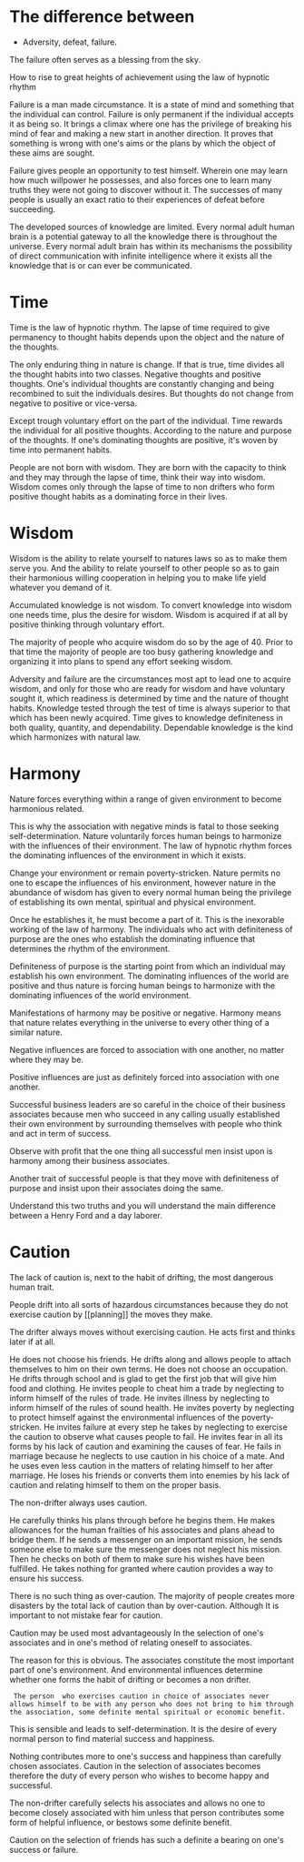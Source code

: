 # The difference between 

- Adversity, defeat, failure.

The failure often serves as a blessing from the sky. 

How to rise to great heights of achievement using the law of hypnotic rhythm

Failure is a man made circumstance. It is a state of mind and something that the individual can control. Failure is only permanent if the individual accepts it as being so. It brings a climax where one has the privilege of breaking his mind of fear and making a new start in another direction. It proves that something is wrong with one's aims or the plans by which the object of these aims are sought.

Failure gives people an opportunity to test himself. Wherein one may learn how much willpower he possesses, and also forces one to learn many truths they were not going to discover without it. The successes of many people is usually an exact ratio to their experiences of defeat before succeeding.



The developed sources of knowledge are limited. Every normal adult human brain is a potential gateway to all the knowledge there is throughout the universe. Every normal adult brain has within its mechanisms the possibility of direct communication with infinite intelligence where it exists all the knowledge that is or can ever be communicated.


# Time

Time is the law of hypnotic rhythm. The lapse of time required to give permanency to thought habits depends upon the object and the nature of the thoughts. 

The only enduring thing in nature is change. If that is true, time divides all the thought habits into two classes. Negative thoughts and positive thoughts. One's individual thoughts are constantly changing and being recombined to suit the individuals desires. But thoughts do not change from negative to positive or vice-versa. 

Except trough voluntary effort on the part of the individual. Time rewards the individual for all positive thoughts. According to the nature and purpose of the thoughts. If one's dominating thoughts are positive, it's woven by time into permanent habits.

People are not born with wisdom. They are born with the capacity to think and they may through the lapse of time, think their way into wisdom. Wisdom comes only through the lapse of time to non drifters who form positive thought habits as a dominating force in their lives. 

# Wisdom

Wisdom is the ability to relate yourself to natures laws so as to make them serve you. And the ability to relate yourself to other people so as to gain their harmonious willing cooperation in helping you to make life yield whatever you demand of it. 

Accumulated knowledge is not wisdom. To convert knowledge into wisdom one needs time, plus the desire for wisdom. Wisdom is acquired if at all by positive thinking through voluntary effort. 

The majority of people who acquire wisdom do so by the age of 40. Prior to that time the majority of people are too busy gathering knowledge and organizing it into plans to spend any effort seeking wisdom. 

Adversity and failure are the circumstances most apt to lead one to acquire wisdom, and only for those who are ready for wisdom and have voluntary sought it, which readiness is determined by time and the nature of thought habits. Knowledge tested through the test of time is always superior to that which has been newly acquired. Time gives to knowledge definiteness in both quality, quantity, and dependability. Dependable knowledge is the kind which harmonizes with natural law.

# Harmony

Nature forces everything within a range of given environment to become harmonious related. 

This is why the association with negative minds is fatal to those seeking self-determination. Nature voluntarily forces human beings to harmonize with the influences  of their environment. The law of hypnotic rhythm forces the dominating influences of the environment in which it exists. 

Change your environment or remain poverty-stricken. Nature permits no one to escape the influences of his environment, however nature in the abundance of wisdom has given to every normal human being the privilege of establishing its own mental, spiritual and physical environment. 

Once he establishes it, he must become a part of it. This is the inexorable working of the law of harmony. The individuals who act with definiteness of purpose are the ones who establish the dominating influence that determines the rhythm of the environment. 

Definiteness of purpose is the starting point from which an individual may establish his own environment. The dominating influences of the world are positive and thus nature is forcing human beings to harmonize with the dominating influences of the world environment. 

Manifestations of harmony may be positive or negative. Harmony means that nature relates everything in the universe to every other thing of a similar nature. 

Negative influences are forced to association with one another, no matter where they may be. 

Positive influences are just as definitely forced into association with one another. 

Successful business leaders are so careful in the choice of their business associates because men who succeed in any calling usually established their own environment by surrounding themselves with people who think and act in term of success.  

Observe with profit that the one thing all successful men insist upon is harmony  among their business associates. 

Another trait of successful people is that they move with definiteness of purpose and insist upon their associates doing the same. 

Understand this two truths and you will understand the main difference between a Henry Ford and a day laborer.


# Caution

The lack of caution is, next to the habit of drifting, the most dangerous human trait.

People drift into all sorts of hazardous circumstances because they do not exercise caution by [[planning]] the moves they make.

The drifter always moves without exercising caution. He acts first and thinks later if at all.

He does not choose his friends. He drifts along and allows people to attach themselves to him on their own terms. He does not choose an occupation. He drifts through school and is glad to get the first job that will give him food and clothing. He invites people to cheat him a trade by neglecting to inform himself of the rules of trade. He invites illness by neglecting to inform himself of the rules of sound health. He invites poverty by neglecting to protect himself  against the environmental influences of the poverty-stricken. He invites failure at every step he takes by neglecting to exercise the caution to observe what causes people to fail.  He invites fear in all its forms by his lack of caution and examining the causes of fear. He fails in marriage because he neglects to use caution in his choice of a mate. And he uses even less caution in the matters of relating himself to her after marriage. He loses his friends or converts them into enemies by his lack of caution and relating himself to them on the proper basis.

 The non-drifter always uses caution.
 
 He carefully thinks his plans through before he begins them. He makes allowances for the human frailties  of his associates and plans ahead to bridge them. If he sends a messenger on an important mission, he sends someone else to make sure the messenger does not neglect his mission. Then he checks on both of them to make sure his wishes have been fulfilled. He takes nothing for granted where caution provides a way to ensure his success.
 
 There is no such thing as over-caution. The majority of people creates more disasters by the total lack of caution than by over-caution. Although It is important to not mistake fear for caution. 
 
 Caution may be used most advantageously In the selection of one's associates and in one's method of relating oneself to  associates. 
 
 The reason for this is obvious. The associates constitute the most important part of one's environment. And environmental influences determine whether one forms the habit of drifting or becomes a non drifter.
 
	 The person  who exercises caution in choice of associates never allows himself to be with any person who does not bring to him through the association, some definite mental spiritual or economic benefit. 
	 
This is sensible and leads to self-determination. It is the desire of every normal person to find material success and happiness. 

Nothing  contributes more to one's success and happiness than carefully chosen associates. Caution in the selection of associates becomes therefore the duty of every person who wishes to become happy and successful. 

The non-drifter carefully selects his associates and allows no one to become closely associated with him unless that person contributes some form of helpful influence, or bestows some definite benefit. 

Caution on the selection of friends has such a definite a bearing on one's success or failure.

